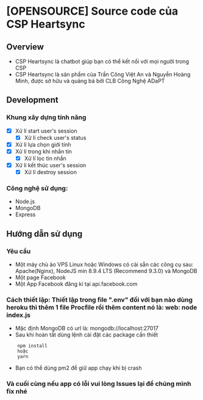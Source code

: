 # [OPENSOURCE] Source code của CSP Heartsync

## Overview
- CSP Heartsync là chatbot giúp bạn có thể kết nối với mọi người trong CSP
- CSP Heartsync là sản phẩm của Trần Công Việt An và Nguyễn Hoàng Minh, được sở hữu và quảng bá bởi CLB Công Nghệ ADaPT
## Development  
### Khung xây dựng tính năng
- [x] Xử lí start user's session
    + [x] Xử lí check user's status
- [x] Xử lí lựa chọn giới tính
- [x] Xử lí trong khi nhắn tin
    + [x] Xử lí lọc tin nhắn
- [x] Xử lí kết thúc user's session
    + [x] Xử lí destroy session
### Công nghệ sử dụng:
+ Node.js
+ MongoDB
+ Express

## Hướng dẫn sử dụng
### Yêu cầu
+ Một máy chủ ảo VPS Linux hoặc Windows có cài sẵn các công cụ sau: Apache(Nginx), NodeJS min 8.9.4 LTS (Recommend 9.3.0) và MongoDB
+ Một page Facebook
+ Một App Facebook đăng kí tại api.facebook.com

### Cách thiết lập: Thiết lập trong file ".env" đối với bạn nào dùng heroku thì thêm 1 file Procfile rồi thêm content nó là: web: node index.js
+ Mặc định MongoDB có url là: mongodb://localhost:27017
+ Sau khi hoàn tất dùng lệnh cài đặt các package cần thiết
```batch
    npm install 
    hoặc
    yarn
```
+ Bạn có thể dùng pm2 để giữ app chạy khi bị crash

### Và cuối cùng nếu app có lỗi vui lòng Issues lại để chúng mình fix nhé



